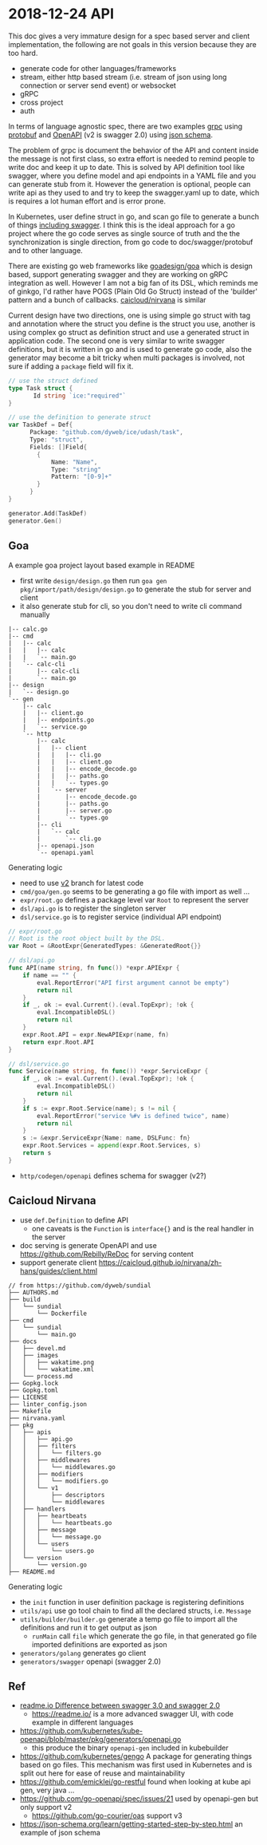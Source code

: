 # 2018-12-24 API

This doc gives a very immature design for a spec based server and client implementation, 
the following are not goals in this version because they are too hard.

- generate code for other languages/frameworks
- stream, either http based stream (i.e. stream of json using long connection or server send event) or websocket
- gRPC
- cross project
- auth

In terms of language agnostic spec, there are two examples [grpc](https://grpc.io/docs/) using [protobuf](https://developers.google.com/protocol-buffers/) 
and [OpenAPI](https://github.com/OAI/OpenAPI-Specification) (v2 is swagger 2.0) using [json schema](https://json-schema.org/).

The problem of grpc is document the behavior of the API and content inside the message is not first class,
so extra effort is needed to remind people to write doc and keep it up to date.
This is solved by API definition tool like swagger, where you define model and api endpoints in a YAML file and 
you can generate stub from it. However the generation is optional, people can write api as they used to and 
try to keep the swagger.yaml up to date, which is requires a lot human effort and is error prone.

In Kubernetes, user define struct in go, and scan go file to generate a bunch of things [including swagger](https://github.com/kubernetes/kube-openapi/blob/master/pkg/generators/openapi.go).
I think this is the ideal approach for a go project where the go code serves as single source of truth and the the synchronization is single direction,
from go code to doc/swagger/protobuf and to other language.

There are existing go web frameworks like [goadesign/goa](https://github.com/goadesign/goa) which is design based, 
support generating swagger and they are working on gRPC integration as well. However I am not a big fan of its DSL,
which reminds me of ginkgo, I'd rather have POGS (Plain Old Go Struct) instead of the 'builder' pattern and a bunch
of callbacks. [caicloud/nirvana](https://github.com/caicloud/nirvana) is similar 

Current design have two directions, one is using simple go struct with tag and annotation where the struct you define
is the struct you use, another is using complex go struct as definition struct and use a generated struct in application code.
The second one is very similar to write swagger definitions, but it is written in go and is used to generate go code,
also the generator may become a bit tricky when multi packages is involved, not sure if adding a `package` field will fix it.

````go
// use the struct defined
type Task struct {
	   Id string `ice:"required"`
}

// use the definition to generate struct
var TaskDef = Def{
	  Package: "github.com/dyweb/ice/udash/task",
	  Type: "struct",
	  Fields: []Field{
	  	{
	  		Name: "Name",
	  		Type: "string"
	  		Pattern: "[0-9]+"
	  	}
	  }
}

generator.Add(TaskDef)
generator.Gen()
````

## Goa

A example goa project layout based example in README

- first write `design/design.go` then run `goa gen pkg/import/path/design/design.go` to generate the stub for server and client
- it also generate stub for cli, so you don't need to write cli command manually

````text
|-- calc.go
|-- cmd
|   |-- calc
|   |   |-- calc
|   |   `-- main.go
|   `-- calc-cli
|       |-- calc-cli
|       `-- main.go
|-- design
|   `-- design.go
`-- gen
    |-- calc
    |   |-- client.go
    |   |-- endpoints.go
    |   `-- service.go
    `-- http
        |-- calc
        |   |-- client
        |   |   |-- cli.go
        |   |   |-- client.go
        |   |   |-- encode_decode.go
        |   |   |-- paths.go
        |   |   `-- types.go
        |   `-- server
        |       |-- encode_decode.go
        |       |-- paths.go
        |       |-- server.go
        |       `-- types.go
        |-- cli
        |   `-- calc
        |       `-- cli.go
        |-- openapi.json
        `-- openapi.yaml
````

Generating logic

- need to use [v2](https://github.com/goadesign/goa/tree/v2) branch for latest code
- `cmd/goa/gen.go` seems to be generating a go file with import as well ...
- `expr/root.go` defines a package level var `Root` to represent the server
- `dsl/api.go` is to register the singleton server
- `dsl/service.go` is to register service (individual API endpoint)

````go
// expr/root.go
// Root is the root object built by the DSL.
var Root = &RootExpr{GeneratedTypes: &GeneratedRoot{}}

// dsl/api.go
func API(name string, fn func()) *expr.APIExpr {
	if name == "" {
		eval.ReportError("API first argument cannot be empty")
		return nil
	}
	if _, ok := eval.Current().(eval.TopExpr); !ok {
		eval.IncompatibleDSL()
		return nil
	}
	expr.Root.API = expr.NewAPIExpr(name, fn)
	return expr.Root.API
}

// dsl/service.go
func Service(name string, fn func()) *expr.ServiceExpr {
	if _, ok := eval.Current().(eval.TopExpr); !ok {
		eval.IncompatibleDSL()
		return nil
	}
	if s := expr.Root.Service(name); s != nil {
		eval.ReportError("service %#v is defined twice", name)
		return nil
	}
	s := &expr.ServiceExpr{Name: name, DSLFunc: fn}
	expr.Root.Services = append(expr.Root.Services, s)
	return s
}
````

- `http/codegen/openapi` defines schema for swagger (v2?)

## Caicloud Nirvana

- use `def.Definition` to define API
  - one caveats is the `Function` is `interface{}` and is the real handler in the server
- doc serving is generate OpenAPI and use https://github.com/Rebilly/ReDoc for serving content
- support generate client https://caicloud.github.io/nirvana/zh-hans/guides/client.html

````text
// from https://github.com/dyweb/sundial
├── AUTHORS.md
├── build
│   └── sundial
│       └── Dockerfile
├── cmd
│   └── sundial
│       └── main.go
├── docs
│   ├── devel.md
│   ├── images
│   │   ├── wakatime.png
│   │   └── wakatime.xml
│   └── process.md
├── Gopkg.lock
├── Gopkg.toml
├── LICENSE
├── linter_config.json
├── Makefile
├── nirvana.yaml
├── pkg
│   ├── apis
│   │   ├── api.go
│   │   ├── filters
│   │   │   └── filters.go
│   │   ├── middlewares
│   │   │   └── middlewares.go
│   │   ├── modifiers
│   │   │   └── modifiers.go
│   │   └── v1
│   │       ├── descriptors
│   │       └── middlewares
│   ├── handlers
│   │   ├── heartbeats
│   │   │   └── heartbeats.go
│   │   ├── message
│   │   │   └── message.go
│   │   └── users
│   │       └── users.go
│   └── version
│       └── version.go
├── README.md
````

Generating logic

- the `init` function in user definition package is registering definitions
- `utils/api` use go tool chain to find all the declared structs, i.e. `Message`
- `utils/builder/builder.go` generate a temp go file to import all the definitions and run it to get output as json
   - `runMain` call `file` which generate the go file, in that generated go file imported definitions are exported as json
- `generators/golang` generates go client
- `generators/swagger` openapi (swagger 2.0)

## Ref

- [readme.io Difference between swagger 3.0 and swagger 2.0](https://blog.readme.io/an-example-filled-guide-to-swagger-3-2/)
  - https://readme.io/ is a more advanced swagger UI, with code example in different languages
- https://github.com/kubernetes/kube-openapi/blob/master/pkg/generators/openapi.go
  - this produce the binary `openapi-gen` included in kubebuilder
- https://github.com/kubernetes/gengo A package for generating things based on go files. This mechanism was first used in Kubernetes and is split out here for ease of reuse and maintainability
- https://github.com/emicklei/go-restful found when looking at kube api gen, very java ...
- https://github.com/go-openapi/spec/issues/21 used by openapi-gen but only support v2
  - https://github.com/go-courier/oas support v3
- https://json-schema.org/learn/getting-started-step-by-step.html an example of json schema